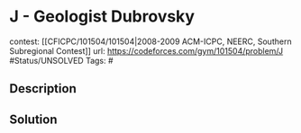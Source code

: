 # J - Geologist Dubrovsky

contest: [[CFICPC/101504/101504|2008-2009 ACM-ICPC, NEERC, Southern Subregional Contest]]
url: https://codeforces.com/gym/101504/problem/J
#Status/UNSOLVED
Tags: #

## Description

## Solution

